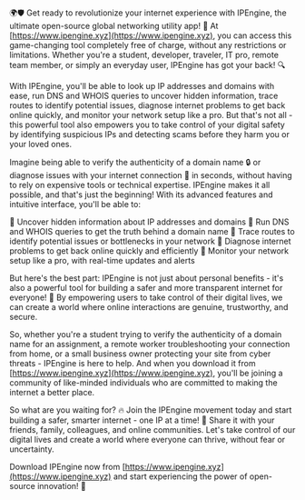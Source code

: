 🌍🛡️ Get ready to revolutionize your internet experience with IPEngine, the ultimate open-source global networking utility app! 🚀 At [https://www.ipengine.xyz](https://www.ipengine.xyz), you can access this game-changing tool completely free of charge, without any restrictions or limitations. Whether you're a student, developer, traveler, IT pro, remote team member, or simply an everyday user, IPEngine has got your back! 🔍

With IPEngine, you'll be able to look up IP addresses and domains with ease, run DNS and WHOIS queries to uncover hidden information, trace routes to identify potential issues, diagnose internet problems to get back online quickly, and monitor your network setup like a pro. But that's not all - this powerful tool also empowers you to take control of your digital safety by identifying suspicious IPs and detecting scams before they harm you or your loved ones.

Imagine being able to verify the authenticity of a domain name 🔒 or diagnose issues with your internet connection 📡 in seconds, without having to rely on expensive tools or technical expertise. IPEngine makes it all possible, and that's just the beginning! With its advanced features and intuitive interface, you'll be able to:

🔹 Uncover hidden information about IP addresses and domains
🔹 Run DNS and WHOIS queries to get the truth behind a domain name
🔹 Trace routes to identify potential issues or bottlenecks in your network
🔹 Diagnose internet problems to get back online quickly and efficiently
🔹 Monitor your network setup like a pro, with real-time updates and alerts

But here's the best part: IPEngine is not just about personal benefits - it's also a powerful tool for building a safer and more transparent internet for everyone! 💪 By empowering users to take control of their digital lives, we can create a world where online interactions are genuine, trustworthy, and secure.

So, whether you're a student trying to verify the authenticity of a domain name for an assignment, a remote worker troubleshooting your connection from home, or a small business owner protecting your site from cyber threats - IPEngine is here to help. And when you download it from [https://www.ipengine.xyz](https://www.ipengine.xyz), you'll be joining a community of like-minded individuals who are committed to making the internet a better place.

So what are you waiting for? 🔥 Join the IPEngine movement today and start building a safer, smarter internet - one IP at a time! 🌟 Share it with your friends, family, colleagues, and online communities. Let's take control of our digital lives and create a world where everyone can thrive, without fear or uncertainty.

Download IPEngine now from [https://www.ipengine.xyz](https://www.ipengine.xyz) and start experiencing the power of open-source innovation! 🚀
